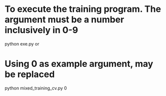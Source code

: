 # To execute the training program. The argument must be a number inclusively in 0-9 
python exe.py
or
# Using 0 as example argument, may be replaced
python mixed_training_cv.py 0
